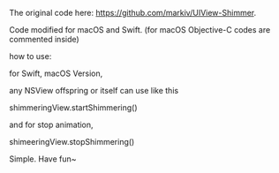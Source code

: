 
The original code here: https://github.com/markiv/UIView-Shimmer.

Code modified for macOS and Swift. (for macOS Objective-C codes are commented inside)


how to use:

for Swift, macOS Version, 

any NSView offspring or itself can use like this

shimmeringView.startShimmering()

and for stop animation,

shimeeringView.stopShimmering()


Simple. Have fun~
